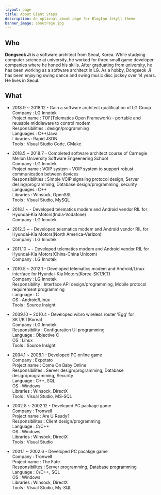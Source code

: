 ```yaml
---
layout: page
title: About Giant Steps
description: An optional about page for BlogInn Jekyll theme
banner_image: aboutPage.jpg
---
```

## Who

**Dongseok Ji** is a software architect from Seoul, Korea. While studying computer science at university, he worked for three small game developer companies where he honed his skills. After graduating from university, he has been working as a software architect in LG. As a hobby, Dongseok Ji has been enjoying swing dance and swing music disc jockey over 14 years. He lives in Seoul.

## What

* 2018.9 ~ 2018.12 - Gain a software architect qualification of LG Group  
  Company : LG Innotek  
  Project name : TOF(Telematics Open Framework) - portable and reusable middleware to control modem  
  Responsibilities : design/programming  
  Languages : C++/Java  
  Libraries : Rapid JSON  
  Tools : Visual Studio Code, CMake  

* 2018.5 ~ 2018.7 - Completed software architect course of Carnegie Mellon University Software Engeenering School  
  Company : LG Innotek  
  Project name : VOIP system - VOIP system to support robust communication between devices  
  Responsibilities : Simple VOIP signaling protocol design, Server desing/programming, Database design/programming, security  
  Languages : C++  
  Libraries : Winsock, OpenSSL  
  Tools : Visual Studio, MySQL  

* 2018.1 ~ - Developed telematics modem and Android vendor RIL for Hyundai-Kia Motors(India-Vodafone)  
  Company : LG Innotek  

* 2012.3 ~ - Developed telematics modem and Android vendor RIL for Hyundai-Kia Motors(North America-Verizon)  
  Company : LG Innotek  

* 2011.10 ~ - Developed telematics modem and Android vendor RIL for Hyundai-Kia Motors(China-China Unicom)  
  Company : LG Innotek  

* 2010.5 ~ 2012.1 - Developed telematics modem and Android/Linux interface for Hyundai-Kia Motors(Korea-SKT/KT)  
  Company : LG Innotek  
  Responsibility : Interface API design/programming, Mobile protocol requirement programming  
  Language : C  
  OS : Android/Linux  
  Tools : Source Insight  

* 2009.10 ~ 2010.4 - Developed wibro wireless router 'Egg' for SKT/KT(Korea)   
  Company : LG Innotek  
  Responsibility : Configuration UI programming  
  Language : Objective C  
  OS : Linux  
  Tools : Source Insight  

* 2004.1 ~ 2008.1 - Developed PC online game  
  Company : Expotato  
  Project name : Come On Baby Online  
  Responsibilites : Server design/programming, Database design/programming, Security  
  Language : C++, SQL  
  OS : Windows  
  Libraries : Winsock, DirectX  
  Tools : Visual Studio, MS-SQL  

* 2002.8 ~ 2002.12 - Developed PC package game  
  Company : Tronwell  
  Project name : Are U Ready?  
  Responsibilites : Client design/programming  
  Language : C/C++  
  OS : Windows  
  Libraries : Winsock, DirectX  
  Tools : Visual Studio  

* 2001.1 ~ 2002.6 - Developed PC pacakge game  
  Company : Tronwell  
  Project name : The Fate  
  Responsibilites : Server programming, Database programming  
  Language : C/C++, SQL  
  OS : Windows  
  Libraries : Winsock, DirectX  
  Tools : Visual Studio, My-SQL  
